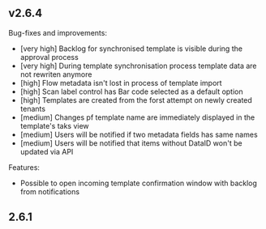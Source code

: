 
## v2.6.4

Bug-fixes and improvements:

- [very high] Backlog for synchronised template is visible during the approval process
- [very high] During template synchronisation process template data are not rewriten anymore
- [high] Flow metadata isn't lost in process of template import
- [high] Scan label control has Bar code selected as a default option
- [high] Templates are created from the forst attempt on newly created tenants
- [medium] Changes pf template name are immediately displayed in the template's taks view
- [medium] Users will be notified if two metadata fields has same names
- [medium] Users will be notified that items without DataID won't be updated via API

Features:

- Possible to open incoming template confirmation window with backlog from notifications

## 2.6.1


